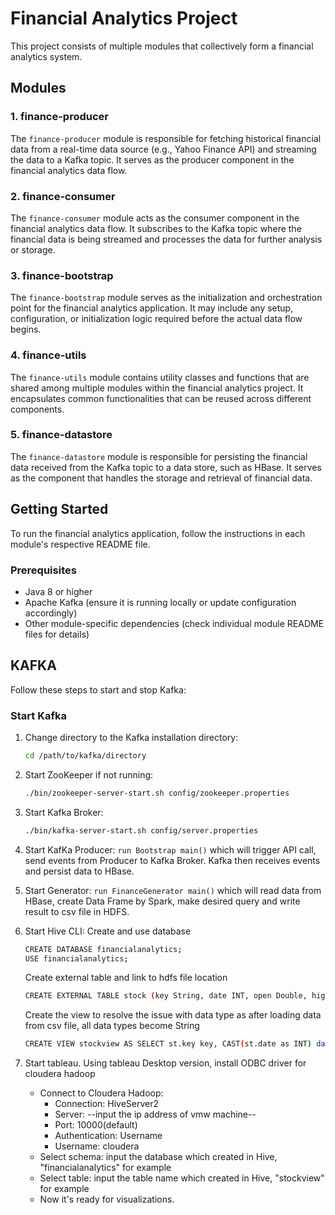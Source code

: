 # Financial Analytics Project

This project consists of multiple modules that collectively form a financial analytics system.

## Modules

### 1. finance-producer

The `finance-producer` module is responsible for fetching historical financial data from a real-time data source (e.g., Yahoo Finance API) and streaming the data to a Kafka topic. It serves as the producer component in the financial analytics data flow.

### 2. finance-consumer

The `finance-consumer` module acts as the consumer component in the financial analytics data flow. It subscribes to the Kafka topic where the financial data is being streamed and processes the data for further analysis or storage.

### 3. finance-bootstrap

The `finance-bootstrap` module serves as the initialization and orchestration point for the financial analytics application. It may include any setup, configuration, or initialization logic required before the actual data flow begins.

### 4. finance-utils

The `finance-utils` module contains utility classes and functions that are shared among multiple modules within the financial analytics project. It encapsulates common functionalities that can be reused across different components.

### 5. finance-datastore

The `finance-datastore` module is responsible for persisting the financial data received from the Kafka topic to a data store, such as HBase. It serves as the component that handles the storage and retrieval of financial data.

## Getting Started

To run the financial analytics application, follow the instructions in each module's respective README file.

### Prerequisites

- Java 8 or higher
- Apache Kafka (ensure it is running locally or update configuration accordingly)
- Other module-specific dependencies (check individual module README files for details)

## KAFKA

Follow these steps to start and stop Kafka:

### Start Kafka

1. Change directory to the Kafka installation directory:

   ```bash
   cd /path/to/kafka/directory
   
2. Start ZooKeeper if not running:
    ```bash
    ./bin/zookeeper-server-start.sh config/zookeeper.properties

3. Start Kafka Broker:
    ```bash
    ./bin/kafka-server-start.sh config/server.properties
   
4. Start KafKa Producer:
   ```run Bootstrap main()``` 
   which will trigger API call, send events from Producer to Kafka Broker. Kafka then receives events and persist data to HBase.
5. Start Generator:
   ```run FinanceGenerator main()``` 
   which will read data from HBase, create Data Frame by Spark, make desired query and write result to csv file in HDFS.
6. Start Hive CLI:
   Create and use database
   ```bash
   CREATE DATABASE financialanalytics;
   USE financialanalytics;
   ```
      Create external table and link to hdfs file location
   ```bash
   CREATE EXTERNAL TABLE stock (key String, date INT, open Double, high Double, low Double, close Double, volume INT, adjclose Double) COMMENT 'MSFT Stock table' ROW FORMAT SERDE 'org.apache.hadoop.hive.serde2.OpenCSVSerde' WITH SERDEPROPERTIES('seperatorChar' =',', 'quoteChar' = '"', 'escapeChar'='\\', 'serde.null.format' = '', 'skip.header.line.count' = '1') STORED AS TEXTFILE LOCATION '/user/cloudera/FinanceDataSummary';
   ```
      Create the view to resolve the issue with data type as after loading data from csv file, all data types become String
   ```bash
   CREATE VIEW stockview AS SELECT st.key key, CAST(st.date as INT) date, CAST(st.open as Double) open, CAST(st.high as Double) high, CAST(st.low as Double) low, CAST(st.close as Double) close, CAST(st.volume as INT) volume, CAST(st.adjclose as Double) adjclose FROM stock st;
   ```
   
7. Start tableau. Using tableau Desktop version, install ODBC driver for cloudera hadoop
   - Connect to Cloudera Hadoop:
     - Connection: HiveServer2
     - Server: --input the ip address of vmw machine--
     - Port: 10000(default)
     - Authentication: Username
     - Username: cloudera
   - Select schema: input the database which created in Hive, "financialanalytics" for example
   - Select table: input the table name which created in Hive, "stockview" for example
   - Now it's ready for visualizations.